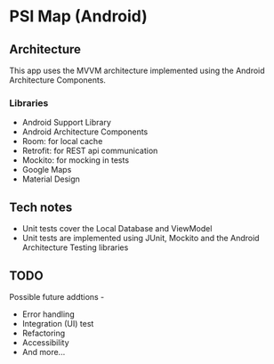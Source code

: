 # PSI Map (Android)

## Architecture
This app uses the MVVM architecture implemented using the Android Architecture Components.

### Libraries
* Android Support Library
* Android Architecture Components
* Room: for local cache
* Retrofit: for REST api communication
* Mockito: for mocking in tests
* Google Maps
* Material Design

## Tech notes
- Unit tests cover the Local Database and ViewModel
- Unit tests are implemented using JUnit, Mockito and the Android Architecture Testing libraries

## TODO
Possible future addtions -
- Error handling
- Integration (UI) test
- Refactoring
- Accessibility
- And more...